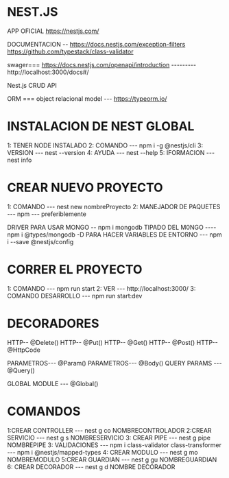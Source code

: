 # NEST.JS

APP OFICIAL https://nestjs.com/

DOCUMENTACION -- https://docs.nestjs.com/exception-filters
https://github.com/typestack/class-validator

swager=== https://docs.nestjs.com/openapi/introduction --------- http://localhost:3000/docs#/

Nest.js CRUD API

ORM === object relacional model --- https://typeorm.io/

# INSTALACION DE NEST GLOBAL

1: TENER NODE INSTALADO
2: COMANDO --- npm i -g @nestjs/cli
3: VERSION --- nest --version
4: AYUDA --- nest --help
5: IFORMACION --- nest info

# CREAR NUEVO PROYECTO

1: COMANDO --- nest new nombreProyecto
2: MANEJADOR DE PAQUETES --- npm --- preferiblemente

DRIVER PARA USAR MONGO -- npm i mongodb
TIPADO DEL M0NGO ---- npm i @types/mongodb -D
PARA HACER VARIABLES DE ENTORNO --- npm i --save @nestjs/config

# CORRER EL PROYECTO

1: COMANDO --- npm run start
2: VER --- http://localhost:3000/
3: COMANDO DESARROLLO --- npm run start:dev

# DECORADORES

HTTP-- @Delete()
HTTP-- @Put()
HTTP-- @Get()
HTTP-- @Post()
HTTP-- @HttpCode

PARAMETROS--- @Param()
PARAMETROS--- @Body()
QUERY PARAMS --- @Query()

GLOBAL MODULE --- @Global()

# COMANDOS

1:CREAR CONTROLLER --- nest g co NOMBRECONTROLADOR
2:CREAR SERVICIO --- nest g s NOMBRESERVICIO
3: CREAR PIPE --- nest g pipe NOMBREPIPE
3: VALIDACIONES --- npm i class-validator class-transformer --- npm i @nestjs/mapped-types
4: CREAR MODULO --- nest g mo NOMBREMODULO
5:CREAR GUARDIAN ---  nest g gu  NOMBREGUARDIAN
6: CREAR DECORADOR --- nest g d NOMBRE DECORADOR
